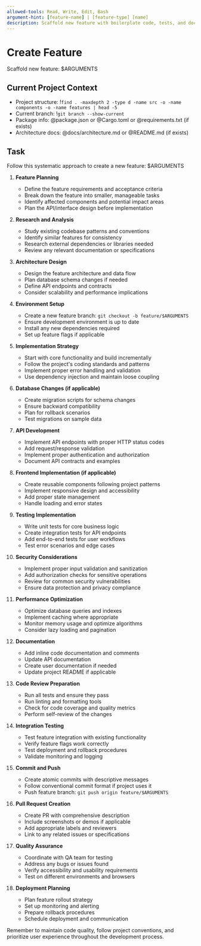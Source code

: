 ```yaml
---
allowed-tools: Read, Write, Edit, Bash
argument-hint: [feature-name] | [feature-type] [name]
description: Scaffold new feature with boilerplate code, tests, and documentation
---
```


# Create Feature

Scaffold new feature: $ARGUMENTS

## Current Project Context

- Project structure: !`find . -maxdepth 2 -type d -name src -o -name components -o -name features | head -5`
- Current branch: !`git branch --show-current`
- Package info: @package.json or @Cargo.toml or @requirements.txt (if exists)
- Architecture docs: @docs/architecture.md or @README.md (if exists)

## Task

Follow this systematic approach to create a new feature: $ARGUMENTS

1. **Feature Planning**
   - Define the feature requirements and acceptance criteria
   - Break down the feature into smaller, manageable tasks
   - Identify affected components and potential impact areas
   - Plan the API/interface design before implementation

2. **Research and Analysis**
   - Study existing codebase patterns and conventions
   - Identify similar features for consistency
   - Research external dependencies or libraries needed
   - Review any relevant documentation or specifications

3. **Architecture Design**
   - Design the feature architecture and data flow
   - Plan database schema changes if needed
   - Define API endpoints and contracts
   - Consider scalability and performance implications

4. **Environment Setup**
   - Create a new feature branch: `git checkout -b feature/$ARGUMENTS`
   - Ensure development environment is up to date
   - Install any new dependencies required
   - Set up feature flags if applicable

5. **Implementation Strategy**
   - Start with core functionality and build incrementally
   - Follow the project's coding standards and patterns
   - Implement proper error handling and validation
   - Use dependency injection and maintain loose coupling

6. **Database Changes (if applicable)**
   - Create migration scripts for schema changes
   - Ensure backward compatibility
   - Plan for rollback scenarios
   - Test migrations on sample data

7. **API Development**
   - Implement API endpoints with proper HTTP status codes
   - Add request/response validation
   - Implement proper authentication and authorization
   - Document API contracts and examples

8. **Frontend Implementation (if applicable)**
   - Create reusable components following project patterns
   - Implement responsive design and accessibility
   - Add proper state management
   - Handle loading and error states

9. **Testing Implementation**
   - Write unit tests for core business logic
   - Create integration tests for API endpoints
   - Add end-to-end tests for user workflows
   - Test error scenarios and edge cases

10. **Security Considerations**
    - Implement proper input validation and sanitization
    - Add authorization checks for sensitive operations
    - Review for common security vulnerabilities
    - Ensure data protection and privacy compliance

11. **Performance Optimization**
    - Optimize database queries and indexes
    - Implement caching where appropriate
    - Monitor memory usage and optimize algorithms
    - Consider lazy loading and pagination

12. **Documentation**
    - Add inline code documentation and comments
    - Update API documentation
    - Create user documentation if needed
    - Update project README if applicable

13. **Code Review Preparation**
    - Run all tests and ensure they pass
    - Run linting and formatting tools
    - Check for code coverage and quality metrics
    - Perform self-review of the changes

14. **Integration Testing**
    - Test feature integration with existing functionality
    - Verify feature flags work correctly
    - Test deployment and rollback procedures
    - Validate monitoring and logging

15. **Commit and Push**
    - Create atomic commits with descriptive messages
    - Follow conventional commit format if project uses it
    - Push feature branch: `git push origin feature/$ARGUMENTS`

16. **Pull Request Creation**
    - Create PR with comprehensive description
    - Include screenshots or demos if applicable
    - Add appropriate labels and reviewers
    - Link to any related issues or specifications

17. **Quality Assurance**
    - Coordinate with QA team for testing
    - Address any bugs or issues found
    - Verify accessibility and usability requirements
    - Test on different environments and browsers

18. **Deployment Planning**
    - Plan feature rollout strategy
    - Set up monitoring and alerting
    - Prepare rollback procedures
    - Schedule deployment and communication

Remember to maintain code quality, follow project conventions, and prioritize user experience throughout the development process.
